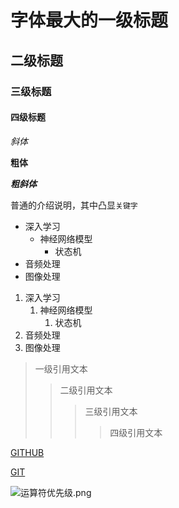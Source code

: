 



# 字体最大的一级标题

## 二级标题

### 三级标题

#### 四级标题

*斜体* 

**粗体**

***粗斜体***

普通的介绍说明，其中凸显`关键字`

* 深入学习
  * 神经网络模型
    * 状态机
* 音频处理
* 图像处理 

1. 深入学习
	1. 神经网络模型
		1. 状态机
2. 音频处理
3. 图像处理 

> 一级引用文本
>> 二级引用文本
>>> 三级引用文本
>>>> 四级引用文本

[GITHUB][1]

[1]:https://github.com/tetetetetetete123/testrep/blob/master/REMEND.me

[GIT](https://github.com/tetetetetetete123/testrep/blob/master/REMEND.me)

![运算符优先级.png](https://i.loli.net/2021/11/25/MrUkNASvPFmly86.png)
